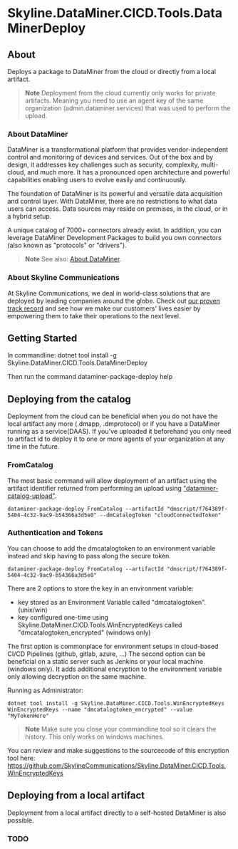 # Skyline.DataMiner.CICD.Tools.DataMinerDeploy

## About

Deploys a package to DataMiner from the cloud or directly from a local artifact.

> **Note**
> Deployment from the cloud currently only works for private artifacts. Meaning you need to use an agent key of the same organization (admin.dataminer.services) that was used to perform the upload.

### About DataMiner

DataMiner is a transformational platform that provides vendor-independent control and monitoring of devices and services. Out of the box and by design, it addresses key challenges such as security, complexity, multi-cloud, and much more. It has a pronounced open architecture and powerful capabilities enabling users to evolve easily and continuously.

The foundation of DataMiner is its powerful and versatile data acquisition and control layer. With DataMiner, there are no restrictions to what data users can access. Data sources may reside on premises, in the cloud, or in a hybrid setup.

A unique catalog of 7000+ connectors already exist. In addition, you can leverage DataMiner Development Packages to build you own connectors (also known as "protocols" or "drivers").

> **Note**
> See also: [About DataMiner](https://aka.dataminer.services/about-dataminer).

### About Skyline Communications

At Skyline Communications, we deal in world-class solutions that are deployed by leading companies around the globe. Check out [our proven track record](https://aka.dataminer.services/about-skyline) and see how we make our customers' lives easier by empowering them to take their operations to the next level.

## Getting Started
In commandline:
dotnet tool install -g Skyline.DataMiner.CICD.Tools.DataMinerDeploy

Then run the command
dataminer-package-deploy help

## Deploying from the catalog

Deployment from the cloud can be beneficial when you do not have the local artifact any more (.dmapp, .dmprotocol) or if you have a DataMiner running as a service(DAAS).
If you've uploaded it beforehand you only need to artifact id to deploy it to one or more agents of your organization at any time in the future.

### FromCatalog
The most basic command will allow deployment of an artifact using the artifact identifier returned from performing an upload using ["dataminer-catalog-upload"](https://www.nuget.org/packages/Skyline.DataMiner.CICD.Tools.CatalogUpload).

```console
dataminer-package-deploy FromCatalog --artifactId "dmscript/f764389f-5404-4c32-9ac9-b54366a3d5e0" --dmCatalogToken "cloudConnectedToken"
```

### Authentication and Tokens

You can choose to add the dmcatalogtoken to an environment variable instead and skip having to pass along the secure token.
```console
dataminer-package-deploy FromCatalog --artifactId "dmscript/f764389f-5404-4c32-9ac9-b54366a3d5e0"
```
 
 There are 2 options to store the key in an environment variable:
- key stored as an Environment Variable called "dmcatalogtoken". (unix/win)
- key configured one-time using Skyline.DataMiner.CICD.Tools.WinEncryptedKeys called "dmcatalogtoken_encrypted" (windows only)

The first option is commonplace for environment setups in cloud-based CI/CD Pipelines (github, gitlab, azure, ...)
The second option can be beneficial on a static server such as Jenkins or your local machine (windows only). It adds additional encryption to the environment variable only allowing decryption on the same machine. 

Running as Administrator:
```console
dotnet tool install -g Skyline.DataMiner.CICD.Tools.WinEncryptedKeys
WinEncryptedKeys --name "dmcatalogtoken_encrypted" --value "MyTokenHere"
```

> **Note**
> Make sure you close your commandline tool so it clears the history.
> This only works on windows machines.

You can review and make suggestions to the sourcecode of this encryption tool here: 
https://github.com/SkylineCommunications/Skyline.DataMiner.CICD.Tools.WinEncryptedKeys


## Deploying from a local artifact

Deployment from a local artifact directly to a self-hosted DataMiner is also possible. 

 ### TODO

